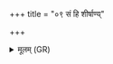 +++
title = "०९ सं हि शीर्षाण्य्"

+++
<details><summary>मूलम् (GR)</summary>

सं हि शीर्षाण्य् अग्रभं  
पौञ्जिष्ट इव कर्वरम् । +++(Bhatt. pauñjaṣṭa)+++  
सिन्धोर् मध्यं परेत्य  
व्य् अनिजम् अहेर् विषम् ॥
</details>